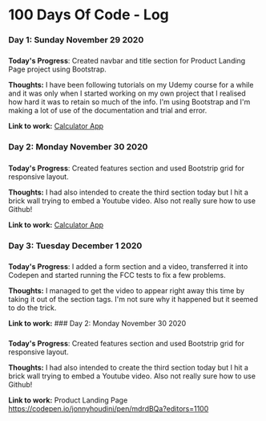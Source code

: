 # 100 Days Of Code - Log

### Day 1: Sunday November 29 2020
##### 

**Today's Progress**: Created navbar and title section for Product Landing Page project using Bootstrap.

**Thoughts:** I have been following tutorials on my Udemy course for a while and it was only when I started working on my own project that I realised how hard it was to retain so much of the info. I'm using Bootstrap and I'm making a lot of use of the documentation and trial and error.

**Link to work:** [Calculator App](http://www.example.com)

### Day 2: Monday November 30 2020
##### 

**Today's Progress**: Created features section and used Bootstrip grid for responsive layout.

**Thoughts:** I had also intended to create the third section today but I hit a brick wall trying to embed a Youtube video. Also not really sure how to use Github!

**Link to work:** [Calculator App](http://www.example.com)

### Day 3: Tuesday December 1 2020
##### 

**Today's Progress**: I added a form section and a video, transferred it into Codepen and started running the FCC tests to fix a few problems.

**Thoughts:** I managed to get the video to appear right away this time by taking it out of the section tags. I'm not sure why it happened but it seemed to do the trick.

**Link to work:** ### Day 2: Monday November 30 2020
##### 

**Today's Progress**: Created features section and used Bootstrip grid for responsive layout.

**Thoughts:** I had also intended to create the third section today but I hit a brick wall trying to embed a Youtube video. Also not really sure how to use Github!

**Link to work:** Product Landing Page https://codepen.io/jonnyhoudini/pen/mdrdBQa?editors=1100


